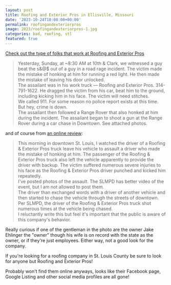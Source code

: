 ```yaml
---
layout: post
title: Roofing and Exterior Pros in Ellisville, Missouri
date: '2023-10-24T18:00:00+00:00'
permalink: roofingandexteriorpros
image: 2023/roofingandexteriorpros-1.jpg
categories: bad, roofing, stl
featured: true
---
```

[Check out the type of folks that work at Roofing and Exterior Pros](https://twitter.com/Citizens4STL/status/1716438318122967367)

> Yesterday, Sunday, at ~8:30 AM at 10th & Clark, we witnessed a guy beat the s&@$ out of a guy in a road rage incident. The victim made the mistake of honking at him for running a red light. He then made the mistake of leaving his door unlocked.  
> The assailant was in his work truck — Roofing and Exterior Pros. 314-791-1622. He dragged the victim from his car, beat him to the ground, including kicking him in his face. The victim will need stitches.  
> We called 911. For some reason no police report exists at this time. But hey, crime is down.  
> The assailant then followed a Range Rover that also honked at him during the incident. The assailant began to shoot a gun at the Range Rover during a car chase in Downtown. See attached photos. 


and of course from [an online review](https://www.trustindex.io/reviews/roofingandexteriorpros.com):

> This morning in downtown St. Louis, I watched the driver of a Roofing & Exterior Pros truck leave his vehicle to assault a driver who made the mistake of honking at him. The passenger of the Roofing & Exterior Pros truck also left the vehicle apparently to provide the driver with backup. The victim suffered numerous severe injuries to his face as the Roofing & Exterior Pros driver punched and kicked him repeatedly.  
> I've posted photos of the assault. The SLMPD has better video of the event, but I am not allowed to post them.  
> The driver than exchanged words with a driver of another vehicle and then started to chase the vehicle through the streets of downtown. Per SLMPD, the driver of the Roofing & Exterior Pros truck shot numerous times at the vehicle being chased.  
> I reluctantly write this but feel it's important that the public is aware of this company's behavior.  

Really curious if one of the gentleman in the photo are the owner Jake Ehlinger the "owner" though his wife is on record with the state as the owner, or if they're just employees. Either way, not a good look for the company.

If you're looking for a roofing company in St. Louis County be sure to look for anyone but Roofing and Exterior Pros!

Probably won't find them online anyways, looks like their Facebook page, Google Listing and other social media profiles are all gone!



